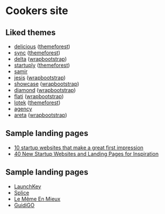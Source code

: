 # Cookers site

## Liked themes

- [delicious](http://workshop.systems/delicious/cherry/) ([themeforest](http://themeforest.net/item/delicious-responsive-app-landing-html-theme/7965552))
- [sync](http://creativemyway.com/demo/sync/solid-background-color/) ([themeforest](http://themeforest.net/item/sync-responsive-landing-page/7863875))
- [delta](http://themes.3rdwavemedia.com/delta/) ([wrapbootstrap](https://wrapbootstrap.com/theme/delta-promote-mobile-app-effectively-WB09R23P8))
- [startuply](http://vivaco.com/demo/startuply/index-promo.html) ([themeforest](http://themeforest.net/item/startuply-responsive-multipurpose-landing-page/7953388))
- [samir](http://sbouaked.com/cookers/)
- [jesis](http://azmind.com/wrapbootstrap/jesis/v1-0/) ([wrapbootstrap](https://wrapbootstrap.com/theme/jesis-responsive-app-landing-page-WB085528N))
- [showcase](http://thisisembark.com/showcase-1-1/) ([wrapbootstrap](https://wrapbootstrap.com/theme/showcase-landing-page-WB078J269))
- [diamond](http://alvarez.is/demo/diamond/) ([wrapbootstrap](https://wrapbootstrap.com/theme/diamond-bootstrap-3-landing-page-WB00J207S))
- [flati](http://themeberry.net/flati/red-1/) ([wrapbootstrap](https://wrapbootstrap.com/theme/flati-responsive-app-landing-WB0L04790))
- [lotek](http://99webpage.com/theme-review/landingpage/lotek/index-alt3.html) ([themeforest](http://themeforest.net/item/lotek-modern-app-landing-page/7983026))
- [agency](http://startbootstrap.com/templates/agency/)
- [areta](http://azmind.com/wrapbootstrap/areta/v1-0/) ([wrapbootstrap](https://wrapbootstrap.com/theme/areta-agency-portfolio-template-WB0L5XF38))

## Sample landing pages

- [10 startup websites that make a great first impression](http://www.creativebloq.com/web-design/startup-website-51411693)
- [40 New Startup Websites and Landing Pages for Inspiration](http://spyrestudios.com/40-new-startup-websites-landing-pages)

## Sample landing pages

- [LaunchKey](https://launchkey.com/)
- [Splice](https://splice.com/)
- [Le Même En Mieux](http://www.le-meme-en-mieux.com/)
- [GuidiGO](https://www.guidigo.com/)
